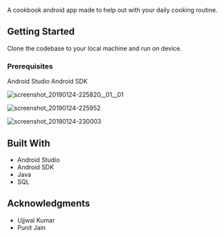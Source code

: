 A cookbook android app made to help out with your daily cooking routine.

## Getting Started

Clone the codebase to your local machine and run on device.

### Prerequisites

Android Studio
Android SDK

![screenshot_20190124-225820__01__01](https://user-images.githubusercontent.com/34534870/51697501-f6569f80-202d-11e9-9446-3d19dc03955a.jpg)

![screenshot_20190124-225952](https://user-images.githubusercontent.com/34534870/51697508-fbb3ea00-202d-11e9-917d-0058da188dc6.jpg)

![screenshot_20190124-230003](https://user-images.githubusercontent.com/34534870/51697514-feaeda80-202d-11e9-83fb-df4f76e4a2db.jpg)

## Built With

* Android Studio
* Android SDK
* Java
* SQL

## Acknowledgments

* Ujjwal Kumar
* Punit Jain
